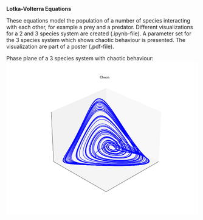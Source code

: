 **Lotka-Volterra Equations**

These equations model the population of a number of species interacting with each other, for example a prey and a predator. Different visualizations for a 2 and 3 species system are created (.ipynb-file). A parameter set for the 3 species system which shows chaotic behaviour is presented. The visualization are part of a poster (.pdf-file). 

Phase plane of a 3 species system with chaotic behaviour:
![Text](Chaos_phase.png)
